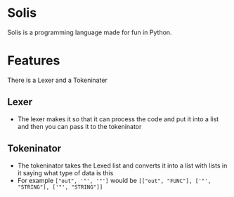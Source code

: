 # Solis #
Solis is a programming language made for fun in Python.

# Features #
There is a Lexer and a Tokeninater

## Lexer ##
- The lexer makes it so that it can process the code and put it into a list and then you can pass it to the tokeninator
## Tokeninator ##
- The tokeninator takes the Lexed list and converts it into a list with lists in it saying what type of data is this
- For example ```["out", '"', '"']``` would be ```[["out", "FUNC"], ['"', "STRING"], ['"', "STRING"]]```
